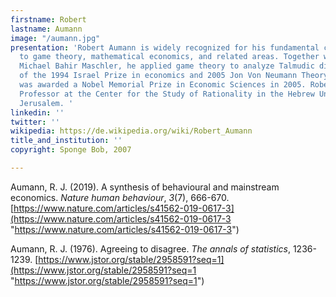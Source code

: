 ```yaml
---
firstname: Robert
lastname: Aumann
image: "/aumann.jpg"
presentation: 'Robert Aumann is widely recognized for his fundamental contributions
  to game theory, mathematical economics, and related areas. Together with mathematician
  Michael Bahir Maschler, he applied game theory to analyze Talmudic dilemmas. Laureate
  of the 1994 Israel Prize in economics and 2005 Jon Von Neumann Theory Prize, he
  was awarded a Nobel Memorial Prize in Economic Sciences in 2005. Robert Aumann is
  Professor at the Center for the Study of Rationality in the Hebrew University of
  Jerusalem. '
linkedin: ''
twitter: ''
wikipedia: https://de.wikipedia.org/wiki/Robert_Aumann
title_and_institution: ''
copyright: Sponge Bob, 2007

---
```

Aumann, R. J. (2019). A synthesis of behavioural and mainstream economics. _Nature human behaviour_, _3_(7), 666-670. [https://www.nature.com/articles/s41562-019-0617-3](https://www.nature.com/articles/s41562-019-0617-3 "https://www.nature.com/articles/s41562-019-0617-3")

Aumann, R. J. (1976). Agreeing to disagree. _The annals of statistics_, 1236-1239. [https://www.jstor.org/stable/2958591?seq=1](https://www.jstor.org/stable/2958591?seq=1 "https://www.jstor.org/stable/2958591?seq=1")
